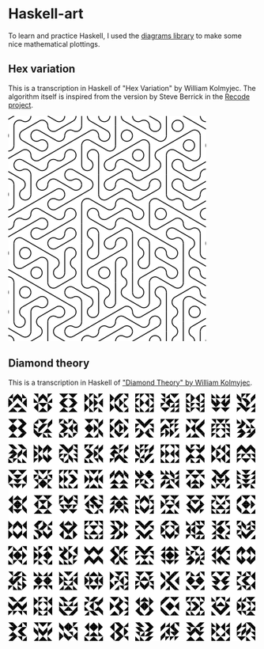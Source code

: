 # Haskell-art

To learn and practice Haskell, I used the [diagrams
library](http://projects.haskell.org/diagrams/) to make some nice mathematical
plottings. 

## Hex variation

This is a transcription in Haskell of "Hex Variation" by William Kolmyjec. 
The algorithm itself is inspired from the version by Steve Berrick in the
[Recode project](http://recodeproject.com/artwork/v3n4hex-variation).

![Hex variation](hexVariation_small.png)

## Diamond theory

This is a transcription in Haskell of ["Diamond Theory" by William Kolmyjec](http://recodeproject.com/artwork/v2n1diamond-theory).

![Diamond theory](diamondTheory_small.png)

